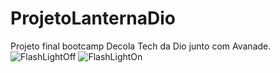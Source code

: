 # ProjetoLanternaDio
Projeto final bootcamp Decola Tech da Dio junto com Avanade. 
![FlashLightOff](https://user-images.githubusercontent.com/101118509/175825716-c0ece711-7835-47f4-a9b2-9b23a8263eef.png)
![FlashLightOn](https://user-images.githubusercontent.com/101118509/175825720-cef50037-756b-4775-8102-14fa9a56041f.png)
